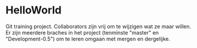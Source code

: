 HelloWorld
==========

Git training project. Collaborators zijn vrij om te wijzigen
wat ze maar willen. Er zijn meerdere braches in het project
(tenminste "master" en "Development-0.5") om te leren omgaan
met mergen en dergelijke.